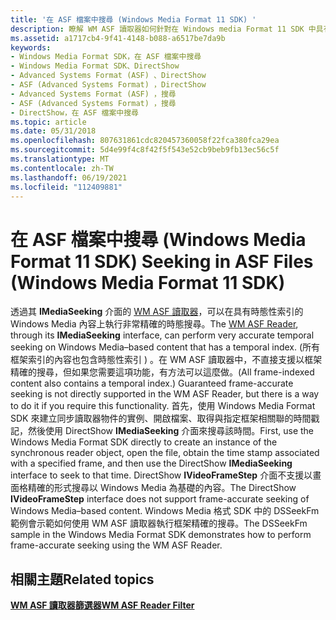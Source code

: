 ```yaml
---
title: '在 ASF 檔案中搜尋 (Windows Media Format 11 SDK) '
description: 瞭解 WM ASF 讀取器如何針對在 Windows media Format 11 SDK 中具有時態性索引的 Windows Media 內容，執行非常精確的時態搜尋。
ms.assetid: a1717cb4-9f41-4148-b088-a6517be7da9b
keywords:
- Windows Media Format SDK，在 ASF 檔案中搜尋
- Windows Media Format SDK、DirectShow
- Advanced Systems Format (ASF) 、DirectShow
- ASF (Advanced Systems Format) ，DirectShow
- Advanced Systems Format (ASF) ，搜尋
- ASF (Advanced Systems Format) ，搜尋
- DirectShow，在 ASF 檔案中搜尋
ms.topic: article
ms.date: 05/31/2018
ms.openlocfilehash: 807631861cdc820457360058f22fca380fca29ea
ms.sourcegitcommit: 5d4e99f4c8f42f5f543e52cb9beb9fb13ec56c5f
ms.translationtype: MT
ms.contentlocale: zh-TW
ms.lasthandoff: 06/19/2021
ms.locfileid: "112409881"
---
```

# <a name="seeking-in-asf-files-windows-media-format-11-sdk"></a><span data-ttu-id="ab37f-110">在 ASF 檔案中搜尋 (Windows Media Format 11 SDK) </span><span class="sxs-lookup"><span data-stu-id="ab37f-110">Seeking in ASF Files (Windows Media Format 11 SDK)</span></span>

<span data-ttu-id="ab37f-111">透過其 **IMediaSeeking** 介面的 [WM ASF 讀取器](wm-asf-reader-filter.md)，可以在具有時態性索引的 Windows Media 內容上執行非常精確的時態搜尋。</span><span class="sxs-lookup"><span data-stu-id="ab37f-111">The [WM ASF Reader](wm-asf-reader-filter.md), through its **IMediaSeeking** interface, can perform very accurate temporal seeking on Windows Media–based content that has a temporal index.</span></span> <span data-ttu-id="ab37f-112"> (所有框架索引的內容也包含時態性索引 ) 。在 WM ASF 讀取器中，不直接支援以框架精確的搜尋，但如果您需要這項功能，有方法可以這麼做。</span><span class="sxs-lookup"><span data-stu-id="ab37f-112">(All frame-indexed content also contains a temporal index.) Guaranteed frame-accurate seeking is not directly supported in the WM ASF Reader, but there is a way to do it if you require this functionality.</span></span> <span data-ttu-id="ab37f-113">首先，使用 Windows Media Format SDK 來建立同步讀取器物件的實例、開啟檔案、取得與指定框架相關聯的時間戳記，然後使用 DirectShow **IMediaSeeking** 介面來搜尋該時間。</span><span class="sxs-lookup"><span data-stu-id="ab37f-113">First, use the Windows Media Format SDK directly to create an instance of the synchronous reader object, open the file, obtain the time stamp associated with a specified frame, and then use the DirectShow **IMediaSeeking** interface to seek to that time.</span></span> <span data-ttu-id="ab37f-114">DirectShow **IVideoFrameStep** 介面不支援以畫面格精確的形式搜尋以 Windows Media 為基礎的內容。</span><span class="sxs-lookup"><span data-stu-id="ab37f-114">The DirectShow **IVideoFrameStep** interface does not support frame-accurate seeking of Windows Media–based content.</span></span> <span data-ttu-id="ab37f-115">Windows Media 格式 SDK 中的 DSSeekFm 範例會示範如何使用 WM ASF 讀取器執行框架精確的搜尋。</span><span class="sxs-lookup"><span data-stu-id="ab37f-115">The DSSeekFm sample in the Windows Media Format SDK demonstrates how to perform frame-accurate seeking using the WM ASF Reader.</span></span>

## <a name="related-topics"></a><span data-ttu-id="ab37f-116">相關主題</span><span class="sxs-lookup"><span data-stu-id="ab37f-116">Related topics</span></span>

<dl> <dt>

[<span data-ttu-id="ab37f-117">**WM ASF 讀取器篩選器**</span><span class="sxs-lookup"><span data-stu-id="ab37f-117">**WM ASF Reader Filter**</span></span>](wm-asf-reader-filter.md)
</dt> </dl>

 

 




